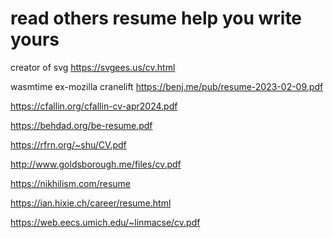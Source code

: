 
# read others resume help you write yours

creator of svg
https://svgees.us/cv.html

wasmtime ex-mozilla cranelift https://benj.me/pub/resume-2023-02-09.pdf

https://cfallin.org/cfallin-cv-apr2024.pdf

https://behdad.org/be-resume.pdf

https://rfrn.org/~shu/CV.pdf

http://www.goldsborough.me/files/cv.pdf

https://nikhilism.com/resume

https://ian.hixie.ch/career/resume.html

https://web.eecs.umich.edu/~linmacse/cv.pdf